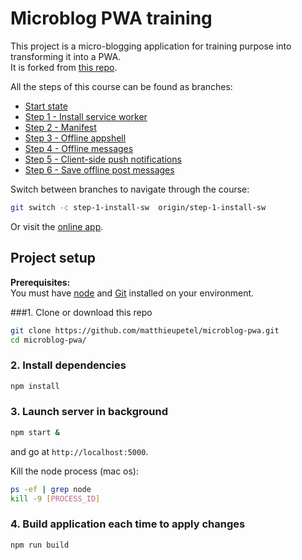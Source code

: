 Microblog PWA training
======================================

This project is a micro-blogging application for training purpose into transforming it into a PWA.  
It is forked from [this repo](https://github.com/octo-webf/microblog-pwa). 
 
All the steps of this course can be found as branches:  

* [Start state](../tree/master)
* [Step 1 - Install service worker](../tree/step-1-install-sw)
* [Step 2 - Manifest](../tree/step-2-manifest)
* [Step 3 - Offline appshell](../tree/step-3-offline-appshell)
* [Step 4 - Offline messages](../tree/step-4-offline-messages)
* [Step 5 - Client-side push notifications](../tree/step-5-client-side-push-notification)
* [Step 6 - Save offline post messages](../tree/step-6-save-offline-post-message)

Switch between branches to navigate through the course:
```bash
git switch -c step-1-install-sw  origin/step-1-install-sw
```

Or visit the [online app](https://microblog-pwa-0.herokuapp.com/).

Project setup
--------------------------------------

**Prerequisites:**  
You must have [node](https://nodejs.org/en/download/package-manager/) and 
[Git](https://www.atlassian.com/git/tutorials/install-git) installed on your environment.

###1. Clone or download this repo

```bash
git clone https://github.com/matthieupetel/microblog-pwa.git
cd microblog-pwa/
```

### 2. Install dependencies

```bash
npm install
```

### 3. Launch server in background

```bash
npm start &
```

and go at `http://localhost:5000`.

Kill the node process (mac os):
```bash
ps -ef | grep node
kill -9 [PROCESS_ID]
``` 

### 4. Build application each time to apply changes

```bash
npm run build
```

